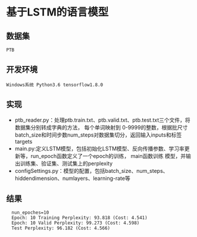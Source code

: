 基于LSTM的语言模型 
===================
数据集
-----------
    PTB
开发环境
---------
    Windows系统 Python3.6 tensorflow1.8.0 
实现
------
* ptb_reader.py：处理ptb.train.txt、ptb.valid.txt、ptb.test.txt三个文件，将数据集分别转成字典的方法，
  每个单词映射到 0-9999的整数，根据批尺寸batch_size和时间步数num_steps对数据集切分，返回输入inputs和标签targets
* main.py:定义LSTM模型，包括初始化LSTM模型、反向传播参数、学习率更新等，run_epoch函数定义了一个epoch的训练，
  main函数训练 模型，并输出训练集、验证集、测试集上的perplexity
* configSettings.py：模型的配置，包括batch_size、num_steps、hiddendimension、numlayers、learning-rate等 

结果 
------
      nun_epoches=10
      Epoch: 10 Training Perplexity: 93.818 (Cost: 4.541) 
      Epoch: 10 Valid Perplexity: 99.273 (Cost: 4.598) 
      Test Perplexity: 96.182 (Cost: 4.566)
